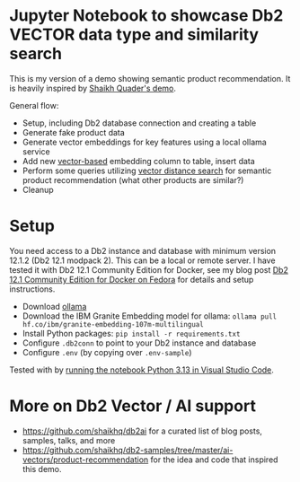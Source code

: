 # Jupyter Notebook to showcase Db2 VECTOR data type and similarity search
This is my version of a demo showing semantic product recommendation. It is heavily inspired by [Shaikh Quader's demo](https://github.com/shaikhq/db2-samples/tree/master/ai-vectors/product-recommendation).

General flow:
- Setup, including Db2 database connection and creating a table
- Generate fake product data
- Generate vector embeddings for key features using a local ollama service
- Add new [vector-based](https://www.ibm.com/docs/en/db2/12.1.0?topic=list-vector-values) embedding column to table, insert data
- Perform some queries utilizing [vector distance search](https://www.ibm.com/docs/en/db2/12.1.0?topic=functions-vector-distance) for semantic product recommendation (what other products are similar?)
- Cleanup

# Setup
You need access to a Db2 instance and database with minimum version 12.1.2 (Db2 12.1 modpack 2). This can be a local or remote server. I have tested it with Db2 12.1 Community Edition for Docker, see my blog post [Db2 12.1 Community Edition for Docker on Fedora](https://data-henrik.de/2025/01/db2-v12-community-edition-docker-linux/) for details and setup instructions.

- Download [ollama](https://ollama.com/download)
- Download the IBM Granite Embedding model for ollama: `ollama pull hf.co/ibm/granite-embedding-107m-multilingual`
- Install Python packages: `pip install -r requirements.txt`
- Configure `.db2conn` to point to your Db2 instance and database
- Configure `.env` (by copying over `.env-sample`)

Tested with by [running the notebook Python 3.13 in Visual Studio Code](https://code.visualstudio.com/docs/datascience/jupyter-notebooks).

# More on Db2 Vector / AI support
- https://github.com/shaikhq/db2ai for a curated list of blog posts, samples, talks, and more
- https://github.com/shaikhq/db2-samples/tree/master/ai-vectors/product-recommendation for the idea and code that inspired this demo.
